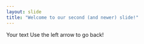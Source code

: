 ```yaml
---
layout: slide
title: "Welcome to our second (and newer) slide!"
---
```

Your text
Use the left arrow to go back!
